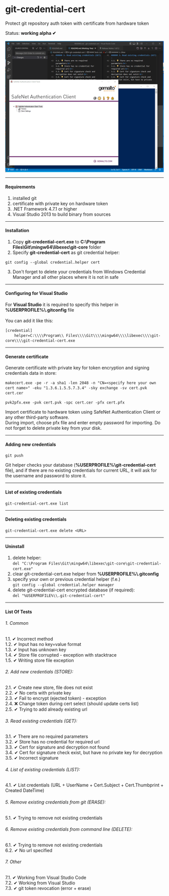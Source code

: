 # git-credential-cert
Protect git repository auth token with certificate from hardware token

Status: <b>working alpha ✔</b><br><br>
![](https://github.com/mcfly722/git-credential-cert/blob/main/doc/howTo.gif)

------
#### Requirements
1. installed git
2. certificate with private key on hardware token
3. .NET Framework 4.7.1 or higher
4. Visual Studio 2013 to build binary from sources
------
#### Installation
1. Copy <b>git-credential-cert.exe</b> to <b>C:\Program Files\Git\mingw64\libexec\git-core </b> folder<br>
2. Specify <b>git-credential-cert</b> as git credential helper:
```
git config --global credential.helper cert
```
3. Don't forget to delete your credentials from Windows Credential Manager and all other places where it is not in safe<br>
------
#### Configuring for Visual Studio
For <b>Visual Studio</b> it is required to specify this helper in <b>%USERPROFILE%\\.gitconfig</b> file<br><br>
You can add it like this:<br>
```
[credential]
	helper=C:\\\\Program\\ Files\\\\Git\\\\mingw64\\\\libexec\\\\git-core\\\\git-credential-cert.exe
```

------
#### Generate certificate
Generate certificate with private key for token encryption and signing credentials data in store:
```
makecert.exe -pe -r -a sha1 -len 2048 -n "CN=<specify here your own cert name>" -eku "1.3.6.1.5.5.7.3.4" -sky exchange -sv cert.pvk cert.cer
```
```
pvk2pfx.exe -pvk cert.pvk -spc cert.cer -pfx cert.pfx
```
Import certificate to hardware token using SafeNet Authentication Client or any other third-party software.<br>
During import, choose pfx file and enter empty password for importing. Do not forget to delete private key from your disk.<br>

------
#### Adding new credentials
```
git push
```
Git helper checks your database (<b>%USERPROFILE%\\git-credential-cert</b> file), and if there are no existing credentials for current URL, it will ask for the username and password to store it.

------
#### List of existing credentials
```
git-credential-cert.exe list
```
------
#### Deleting existing credentials
```
git-credential-cert.exe delete <URL>
```
------
#### Uninstall

1. delete helper:<br>```del "C:\Program Files\Git\mingw64\libexec\git-core\git-credential-cert.exe"```
2. clear git-credential-cert.exe helper from <b>%USERPROFILE%\\.gitconfig</b><br>
3. specify your own or previous credential helper (f.e.)<br>
```git config --global credential.helper manager```
4. delete git-credential-cert encrypted database (if required):<br>```del "%USERPROFILE%\\.git-credential-cert"```
------
#### List Of Tests

###### 1. Common
1.1. ✔ Incorrect method<br>
1.2. ✔ Input has no key=value format<br>
1.3. ✔ Input has unknown key<br>
1.4. ✔ Store file corrupted - exception with stacktrace<br>
1.5. ✔ Writing store file exception<br>

###### 2. Add new credentials (STORE):
2.1. ✔ Create new store, file does not exist<br>
2.2. ✔ No certs with private key<br>
2.3. ✔ Fail to encrypt (ejected token) - exception<br>
2.4. ❌ Change token during cert select (should update certs list)<br>
2.5. ✔ Trying to add already existing url<br>

###### 3. Read existing credentials (GET):
3.1. ✔ There are no required parameters<br>
3.2. ✔ Store has no credential for required url<br>
3.3. ✔ Cert for signature and decryption not found<br>
3.4. ✔ Cert for signature check exist, but have no private key for decryption<br>
3.5. ✔ Incorrect signature<br>

###### 4. List of existing credentials (LIST):
4.1. ✔ List credentials (URL + UserName + Cert.Subject + Cert.Thumbprint + Created DateTime)<br>

###### 5. Remove existing credentials from git (ERASE):
5.1. ✔ Trying to remove not existing credentials<br>

###### 6. Remove existing credentials from command line (DELETE):
6.1. ✔ Trying to remove not existing credentials<br>
6.2. ✔ No url specified<br>

###### 7. Other
7.1. ✔ Working from Visual Studio Code<br>
7.2. ✔ Working from Visual Studio<br>
7.3. ✔ git token revocation (error + erase)<br>
